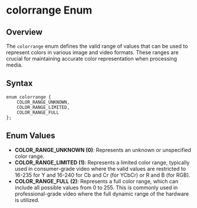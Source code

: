 # colorrange Enum

## Overview
The `colorrange` enum defines the valid range of values that can be used to represent colors in various image and video formats. These ranges are crucial for maintaining accurate color representation when processing media.

## Syntax
```angelscript
enum colorrange {
    COLOR_RANGE_UNKNOWN,
    COLOR_RANGE_LIMITED,
    COLOR_RANGE_FULL
};
```

## Enum Values
- **COLOR_RANGE_UNKNOWN (0)**: Represents an unknown or unspecified color range.
- **COLOR_RANGE_LIMITED (1)**: Represents a limited color range, typically used in consumer-grade video where the valid values are restricted to 16-235 for Y and 16-240 for Cb and Cr (for YCbCr) or R and B (for RGB).
- **COLOR_RANGE_FULL (2)**: Represents a full color range, which can include all possible values from 0 to 255. This is commonly used in professional-grade video where the full dynamic range of the hardware is utilized.
